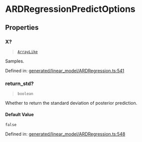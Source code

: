 # ARDRegressionPredictOptions

## Properties

### X?

> [`ArrayLike`](../types/ArrayLike.md)

Samples.

Defined in:  [generated/linear\_model/ARDRegression.ts:541](https://github.com/transitive-bullshit/scikit-learn-ts/blob/92ab806/packages/sklearn/src/generated/linear_model/ARDRegression.ts#L541)

### return\_std?

> `boolean`

Whether to return the standard deviation of posterior prediction.

#### Default Value

`false`

Defined in:  [generated/linear\_model/ARDRegression.ts:548](https://github.com/transitive-bullshit/scikit-learn-ts/blob/92ab806/packages/sklearn/src/generated/linear_model/ARDRegression.ts#L548)
